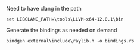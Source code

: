 Need to have clang in the path
```shell
set LIBCLANG_PATH=\tools\LLVM-x64-12.0.1\bin
```

Generate the bindings as needed on demand
```shell
bindgen external\include\raylib.h -o bindings.rs
```

